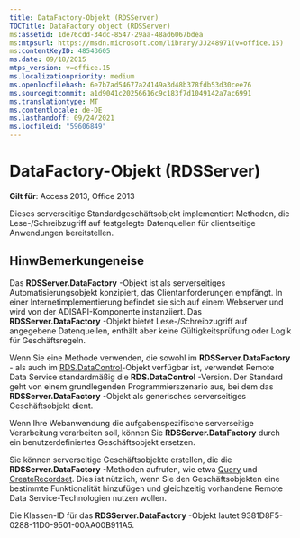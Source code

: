 ```yaml
---
title: DataFactory-Objekt (RDSServer)
TOCTitle: DataFactory object (RDSServer)
ms:assetid: 1de76cdd-34dc-8547-29aa-48ad6067bdea
ms:mtpsurl: https://msdn.microsoft.com/library/JJ248971(v=office.15)
ms:contentKeyID: 48543605
ms.date: 09/18/2015
mtps_version: v=office.15
ms.localizationpriority: medium
ms.openlocfilehash: 6e7b7ad54677a24149a3d48b378fdb53d30cee76
ms.sourcegitcommit: a1d9041c20256616c9c183f7d1049142a7ac6991
ms.translationtype: MT
ms.contentlocale: de-DE
ms.lasthandoff: 09/24/2021
ms.locfileid: "59606849"
---
```

# <a name="datafactory-object-rdsserver"></a>DataFactory-Objekt (RDSServer)


**Gilt für**: Access 2013, Office 2013

Dieses serverseitige Standardgeschäftsobjekt implementiert Methoden, die Lese-/Schreibzugriff auf festgelegte Datenquellen für clientseitige Anwendungen bereitstellen.

## <a name="remarks"></a>HinwBemerkungeneise

Das **RDSServer.DataFactory** -Objekt ist als serverseitiges Automatisierungsobjekt konzipiert, das Clientanforderungen empfängt. In einer Internetimplementierung befindet sie sich auf einem Webserver und wird von der ADISAPI-Komponente instanziiert. Das **RDSServer.DataFactory** -Objekt bietet Lese-/Schreibzugriff auf angegebene Datenquellen, enthält aber keine Gültigkeitsprüfung oder Logik für Geschäftsregeln.

Wenn Sie eine Methode verwenden, die sowohl im **RDSServer.DataFactory** - als auch im [RDS.DataControl](datacontrol-object-rds.md)-Objekt verfügbar ist, verwendet Remote Data Service standardmäßig die **RDS.DataControl** -Version. Der Standard geht von einem grundlegenden Programmierszenario aus, bei dem das **RDSServer.DataFactory** -Objekt als generisches serverseitiges Geschäftsobjekt dient.

Wenn Ihre Webanwendung die aufgabenspezifische serverseitige Verarbeitung verarbeiten soll, können Sie **RDSServer.DataFactory** durch ein benutzerdefiniertes Geschäftsobjekt ersetzen.

Sie können serverseitige Geschäftsobjekte erstellen, die die **RDSServer.DataFactory** -Methoden aufrufen, wie etwa [Query](query-method-rds.md) und [CreateRecordset](createrecordset-method-rds.md). Dies ist nützlich, wenn Sie den Geschäftsobjekten eine bestimmte Funktionalität hinzufügen und gleichzeitig vorhandene Remote Data Service-Technologien nutzen wollen.

Die Klassen-ID für das **RDSServer.DataFactory** -Objekt lautet 9381D8F5-0288-11D0-9501-00AA00B911A5.

